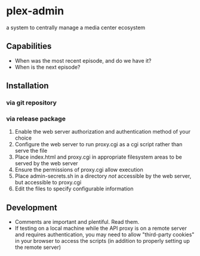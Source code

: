 # plex-admin

a system to centrally manage a media center ecosystem

## Capabilities

- When was the most recent episode, and do we have it?
- When is the next episode?

## Installation

### via git repository

### via release package

1. Enable the web server authorization and authentication method of your choice
1. Configure the web server to run proxy.cgi as a cgi script rather than serve the file
1. Place index.html and proxy.cgi in appropriate filesystem areas to be served by the web server
1. Ensure the permissions of proxy.cgi allow execution
1. Place admin-secrets.sh in a directory _not_ accessible by the web server, but accessible to proxy.cgi
1. Edit the files to specify configurable information

## Development

- Comments are important and plentiful. Read them.
- If testing on a local machine while the API proxy is on a remote server and requires authentication,
  you may need to allow "third-party cookies" in your browser to access the scripts (in addition to properly setting up the remote server)
